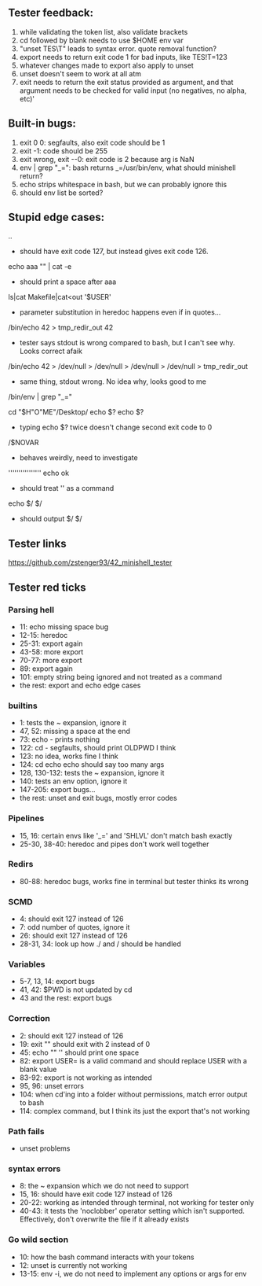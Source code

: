 ## Tester feedback:

1. while validating the token list, also validate brackets
4. cd followed by blank needs to use $HOME env var
5. "unset TES\T" leads to syntax error. quote removal function?
6. export needs to return exit code 1 for bad inputs, like TES!T=123
7. whatever changes made to export also apply to unset
8. unset doesn't seem to work at all atm
9. exit needs to return the exit status provided as argument, and that argument needs to be checked for valid input (no negatives, no alpha, etc)'

## Built-in bugs:
1. exit 0 0: segfaults, also exit code should be 1
2. exit -1: code should be 255
3. exit wrong, exit --0: exit code is 2 because arg is NaN
4. env | grep "_=": bash returns _=/usr/bin/env, what should minishell return?
5. echo strips whitespace in bash, but we can probably ignore this
6. should env list be sorted?

## Stupid edge cases:
..
- should have exit code 127, but instead gives exit code 126.

echo aaa "" | cat -e
- should print a space after aaa

ls|cat Makefile|cat<<asd>out
'$USER'
- parameter substitution in heredoc happens even if in quotes...

/bin/echo 42 > tmp_redir_out 42
- tester says stdout is wrong compared to bash, but I can't see why. Looks correct afaik

/bin/echo 42 > /dev/null > /dev/null > /dev/null > /dev/null > tmp_redir_out
- same thing, stdout wrong. No idea why, looks good to me

/bin/env | grep "_="

cd "$H"O"ME"/Desktop/
echo $?
echo $?
- typing echo $? twice doesn't change second exit code to 0

/$NOVAR
- behaves weirdly, need to investigate

'''''''''''''''' echo ok
- should treat '' as a command

echo $/ $/ 
- should output $/ $/

## Tester links
https://github.com/zstenger93/42_minishell_tester


## Tester red ticks

### Parsing hell
- 11: echo missing space bug
- 12-15: heredoc
- 25-31: export again
- 43-58: more export
- 70-77: more export
- 89: export again
- 101: empty string being ignored and not treated as a command
- the rest: export and echo edge cases

### builtins
- 1: tests the ~ expansion, ignore it
- 47, 52: missing a space at the end
- 73: echo - prints nothing
- 122: cd - segfaults, should print OLDPWD I think
- 123: no idea, works fine I think
- 124: cd echo echo should say too many args
- 128, 130-132: tests the ~ expansion, ignore it
- 140: tests an env option, ignore it
- 147-205: export bugs...
- the rest: unset and exit bugs, mostly error codes

### Pipelines
- 15, 16: certain envs like '_=' and 'SHLVL' don't match bash exactly
- 25-30, 38-40: heredoc and pipes don't work well together

### Redirs
- 80-88: heredoc bugs, works fine in terminal but tester thinks its wrong

### SCMD
- 4: should exit 127 instead of 126
- 7: odd number of quotes, ignore it
- 26: should exit 127 instead of 126
- 28-31, 34: look up how ./ and / should be handled

### Variables
- 5-7, 13, 14: export bugs
- 41, 42: $PWD is not updated by cd
- 43 and the rest: export bugs

### Correction
- 2: should exit 127 instead of 126
- 19: exit "" should exit with 2 instead of 0
- 45: echo "" '' should print one space
- 82: export USER= is a valid command and should replace USER with a blank value
- 83-92: export is not working as intended
- 95, 96: unset errors
- 104: when cd'ing into a folder without permissions, match error output to bash
- 114: complex command, but I think its just the export that's not working

### Path fails
- unset problems

### syntax errors
- 8: the ~ expansion which we do not need to support
- 15, 16: should have exit code 127 instead of 126
- 20-22: working as intended through terminal, not working for tester only
- 40-43: it tests the 'noclobber' operator setting which isn't supported. Effectively, don't overwrite the file if it already exists

### Go wild section
- 10: how the bash command interacts with your tokens
- 12: unset is currently not working
- 13-15: env -i, we do not need to implement any options or args for env